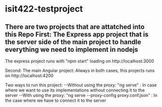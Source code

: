 # isit422-testproject
There are two projects that are attatched into this Repo
First: 
The Express app project that is the server side of the main project to handle everything we need to implement in nodejs
----
The express project runs with "npm start" loading on 
http://localhost:3000

Second: The main Angular project:
   Always in both cases, this projects runs on 
   http://localhost:4200

   Two ways to run this project:
   --Without using the proxy:
        "ng serve" :
            In case where we want to use its implementations without connecting it to the server
   --With using the proxy:
        "ng serve --proxy-config proxy.conf.json" :
            In the case where we have to connect it to the server
               

